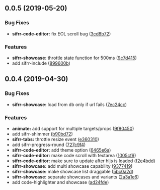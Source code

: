 ## 0.0.5 (2019-05-20)


### Bug Fixes

* **sifrr-code-editor:** fix EOL scroll bug ([3cd8b72](https://github.com/sifrr/sifrr-elements/commit/3cd8b72))


### Features

* **sifrr-showcase:** throttle state function for 500ms ([9c7d415](https://github.com/sifrr/sifrr-elements/commit/9c7d415))
* add sifrr-include ([899600b](https://github.com/sifrr/sifrr-elements/commit/899600b))



## 0.0.4 (2019-04-30)


### Bug Fixes

* **sifrr-showcase:** load from db only if url fails ([7ec24cc](https://github.com/sifrr/sifrr-elements/commit/7ec24cc))


### Features

* **animate:** add support for multiple targets/props ([9f80450](https://github.com/sifrr/sifrr-elements/commit/9f80450))
* add sifrr-shimmer ([b90bd72](https://github.com/sifrr/sifrr-elements/commit/b90bd72))
* **sifrr-tabs:** throttle resize event ([e360310](https://github.com/sifrr/sifrr-elements/commit/e360310))
* add sifrr-progress-round ([727c9f4](https://github.com/sifrr/sifrr-elements/commit/727c9f4))
* **sifrr-code-editor:** add theme option ([6465e6a](https://github.com/sifrr/sifrr-elements/commit/6465e6a))
* **sifrr-code-editor:** make code scroll with textarea ([1005cf9](https://github.com/sifrr/sifrr-elements/commit/1005cf9))
* **sifrr-code-editor:** make sure to update after hljs is loaded ([f2e4bdd](https://github.com/sifrr/sifrr-elements/commit/f2e4bdd))
* **sifrr-showcase:** add multi showcase capability ([9377419](https://github.com/sifrr/sifrr-elements/commit/9377419))
* **sifrr-showcase:** make showcase list draggable ([5bc0a2d](https://github.com/sifrr/sifrr-elements/commit/5bc0a2d))
* **sifrr-showcase:** separate showcases and variants ([2a3a1e6](https://github.com/sifrr/sifrr-elements/commit/2a3a1e6))
* add code-highlighter and showcase ([ad24fde](https://github.com/sifrr/sifrr-elements/commit/ad24fde))




